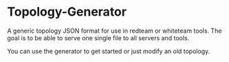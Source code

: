 # Topology-Generator
A generic topology JSON format for use in redteam or whiteteam tools. The goal is to be able to serve one single file to all servers and tools.

You can use the generator to get started or just modify an old topology.
